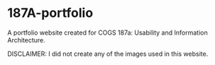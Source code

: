 # 187A-portfolio
A portfolio website created for COGS 187a: Usability and Information Architecture.

DISCLAIMER: I did not create any of the images used in this website.
